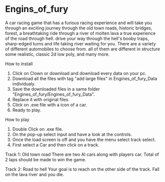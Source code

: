 # Engins_of_fury
A car racing game that has a furious racing experience and will take you through an exciting journey through the old town roads, historic bridges, forest, a breathtaking ride through a river of molten lava a true experience of the road through hell. drive your way through the hell's booby traps, sharp-edged turns and life taking river waiting for you. There are a variety of different automobiles to choose from. all of them are different in structure some realistic, classic 2d low poly, and many more.

How to install

1. Click on Clown or download and download every data on your pc.
2. Download all the files with tag "add large files" in Engines_of_fury_Data individualy.
3. Save the downloaded files in a same folder "Engines_of_fury/Engines_of_fury_Data".
4. Replace it with original files.
5. Click on .exe file with a icon of a car.
6. Ready to play.

How to play

1. Double Click on .exe file.
2. On the pop-up select input and have a look at the controls.
3. Once the load screen is off and you have the menu select track select.
4. First select a Car and then click on a track.

Track 1: Old town road There are two AI cars along with players car. Total of 2 laps should be made to win the game.

Track 2: Road to hell Your goal is to reach on the other side of the track. Fall on the lava river and you die.

